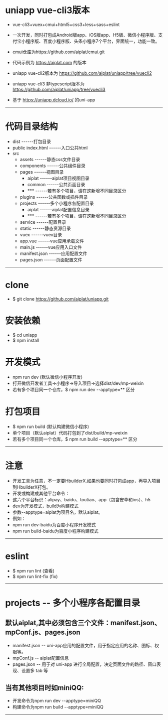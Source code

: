 # uniapp vue-cli3版本

 - vue-cli3+vuex+cmui+html5+css3+less+sass+eslint
 - 一次开发，同时打包成Android版app、iOS版app、H5版、微信小程序版、支付宝小程序版、百度小程序版、头条小程序7个平台，界面统一，功能一致。
 - cmui仓库为https://github.com/aiplat/cmui.git
 - 代码示例为 https://aiplat.com 的版本
 
 - uniapp vue-cli2版本为 https://github.com/aiplat/uniapp/tree/vuecli2
 - uniapp vue-cli3 非typescript版本为 https://github.com/aiplat/uniapp/tree/vuecli3

 - 基于 https://uniapp.dcloud.io/ 的uni-app

---

# 代码目录结构
  - dist              ------打包目录
  - public
    index.html        ------入口公共html
  - src
    - assets          ------静态css文件目录
    - components      ------公共组件目录
    - pages           ------视图目录
      - aiplat        ------aiplat项目视图目录
      - common        ------公共页面目录
      - ***           ------若有多个项目，请在这新增不同目录区分
    - plugins         ------公共函数或插件目录
    - projects        ------多个小程序各配置目录
      - aiplat        ------aiplat配置信息目录
      - ***           ------若有多个项目，请在这新增不同目录区分
    - service         ------配置目录
    - static          ------静态资源目录
    - vuex            ------vuex目录
    - app.vue         ------vue应用承载文件
    - main.js         ------vue应用入口文件
    - manifest.json   ------应用配置文件
    - pages.json      ------页面配置文件

---

# clone
 - $ git clone https://github.com/aiplat/uniapp.git

# 安装依赖
 - $ cd uniapp
 - $ npm install

# 开发模式
 - npm run dev   (默认微信小程序开发)
 - 打开微信开发者工具->小程序->导入项目->选择dist/dev/mp-weixin
 - 若有多个项目同一个仓库，$ npm run dev --apptype=** 区分

# 打包项目
 - $ npm run build (默认构建微信小程序)
 - 单个项目（默认aiplat）代码打包到了dist/build/mp-weixin
 - 若有多个项目同一个仓库，$ npm run build --apptype=** 区分

---

# 注意
 - 开发工具为任意，不一定要HbuilderX.如果也要同时打包成app，再导入项目到HbuilderX打包。
 - 开发或构建成其他平台命令：
 - 这六个平台标识：alipay、baidu、toutiao、app（包含安卓和ios）、h5
 - dev为开发模式，build为构建模式
 - 参数--apptype=aiplat为项目名，默认aiplat。
 - 例如：
 - npm run dev-baidu为百度小程序开发模式
 - npm run build-baidu为百度小程序构建模式

---

# eslint
 - $ npm run lint      (查看)
 - $ npm run lint-fix  (fix)

---

# projects -- 多个小程序各配置目录
 ## 默认aiplat,其中必须包含三个文件：manifest.json、mpConf.js、pages.json
 - manifest.json  -- uni-app应用的配置文件，用于指定应用的名称、图标、权限等。
 - mpConf.js      -- aiplat配置信息
 - pages.json     -- 用于对 uni-app 进行全局配置，决定页面文件的路径、窗口表现、设置多 tab 等

 ## 当有其他项目时如miniQQ:
 - 开发命令为npm run dev --apptype=miniQQ
 - 构建命令为npm run build --apptype=miniQQ

---

